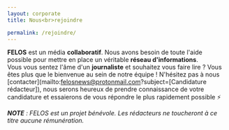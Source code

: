 ```yaml
---
layout: corporate
title: Nous<br>rejoindre

permalink: /rejoindre/
---
```


**FELOS** est un média **collaboratif**. Nous avons besoin de toute l'aide possible pour mettre en place un véritable **réseau d'informations**.  
Vous vous sentez l'âme d'un **journaliste** et souhaitez vous faire lire ? Vous êtes plus que le bienvenue au sein de notre équipe ! N'hésitez pas à nous [contacter](mailto:felosnews@protonmail.com?subject=[Candidature rédacteur]), nous serons heureux de prendre connaissance de votre candidature et essaierons de vous répondre le plus rapidement possible ⚡

*__NOTE__ : FELOS est un projet bénévole. Les rédacteurs ne toucheront à ce titre aucune rémunération.* 
